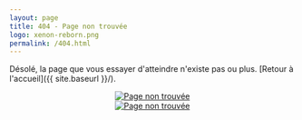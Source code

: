 ```yaml
---
layout: page
title: 404 - Page non trouvée
logo: xenon-reborn.png
permalink: /404.html
---
```


Désolé, la page que vous essayer d'atteindre n'existe pas ou plus. [Retour à l'accueil]({{ site.baseurl }}/).

<div style="text-align : center">
  <a href="{{ site.baseurl }}">
  	<img src="{{ site.baseurl }}/images/guru-meditation.gif" alt="Page non trouvée" /> <br/>
  	<img src="{{ site.baseurl }}/images/bombs.png" alt="Page non trouvée" />
  </a>
</div>


